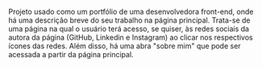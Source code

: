 Projeto usado como um portfólio de uma desenvolvedora front-end, onde há uma descrição breve do seu trabalho na página principal. 
Trata-se de uma página na qual o usuário terá acesso, se quiser, às redes sociais da autora da página (GitHub, Linkedin e Instagram) ao clicar nos respectivos ícones das redes. 
Além disso, há uma abra "sobre mim" que pode ser acessada a partir da página principal. 
